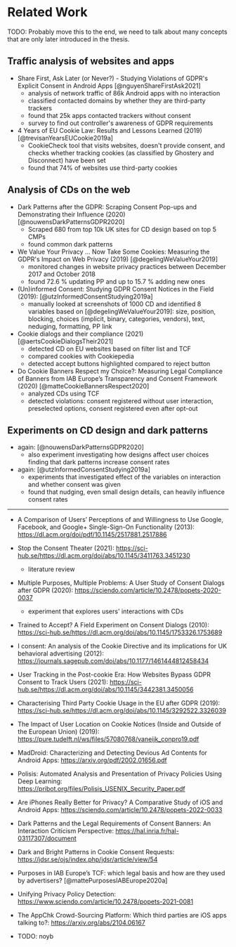 # Related Work

TODO: Probably move this to the end, we need to talk about many concepts that are only later introduced in the thesis.

## Traffic analysis of websites and apps

* Share First, Ask Later (or Never?) - Studying Violations of GDPR's Explicit Consent in Android Apps [@nguyenShareFirstAsk2021]
    * analysis of network traffic of 86k Android apps with no interaction
    * classified contacted domains by whether they are third-party trackers
    * found that 25k apps contacted trackers without consent
    * survey to find out controller's awareness of GDPR requirements
* 4 Years of EU Cookie Law: Results and Lessons Learned (2019) [@trevisanYearsEUCookie2019a]
    * CookieCheck tool that visits websites, doesn't provide consent, and checks whether tracking cookies (as classified by Ghostery and Disconnect) have been set
    * found that 74% of websites use third-party cookies

## Analysis of CDs on the web

* Dark Patterns after the GDPR: Scraping Consent Pop-ups and Demonstrating their Influence (2020) [@nouwensDarkPatternsGDPR2020]
    * Scraped 680 from top 10k UK sites for CD design based on top 5 CMPs
    * found common dark patterns
* We Value Your Privacy ... Now Take Some Cookies: Measuring the GDPR's Impact on Web Privacy (2019) [@degelingWeValueYour2019]
    * monitored changes in website privacy practices between December 2017 and October 2018
    * found 72.6 % updating PP and up to 15.7 % adding new ones
* (Un)informed Consent: Studying GDPR Consent Notices in the Field (2019): [@utzInformedConsentStudying2019a]
    * manually looked at screenshots of 1000 CD and identified 8 variables based on [@degelingWeValueYour2019]: size, position, blocking, choices (implicit, binary, categories, vendors), text, neduging, formatting, PP link
* Cookie dialogs and their compliance (2021) [@aertsCookieDialogsTheir2021]
    * detected CD on EU websites based on filter list and TCF
    * compared cookies with Cookiepedia
    * detected accept buttons highlighted compared to reject button
* Do Cookie Banners Respect my Choice?: Measuring Legal Compliance of Banners from IAB Europe’s Transparency and Consent Framework (2020) [@matteCookieBannersRespect2020]
    * analyzed CDs using TCF
    * detected violations: consent registered without user interaction, preselected options, consent registered even after opt-out

## Experiments on CD design and dark patterns

* again: [@nouwensDarkPatternsGDPR2020]
    * also experiment investigating how designs affect user choices finding that dark patterns increase consent rates
* again: [@utzInformedConsentStudying2019a]
    * experiments that investigated effect of the variables on interaction and whether consent was given
    * found that nudging, even small design details, can heavily influence consent rates

---

* A Comparison of Users’ Perceptions of and Willingness to Use Google, Facebook, and Google+ Single-Sign-On Functionality (2013): https://dl.acm.org/doi/pdf/10.1145/2517881.2517886
* Stop the Consent Theater (2021): https://sci-hub.se/https://dl.acm.org/doi/abs/10.1145/3411763.3451230
    * literature review
* Multiple Purposes, Multiple Problems: A User Study of Consent Dialogs after GDPR (2020): https://sciendo.com/article/10.2478/popets-2020-0037
    * experiment that explores users' interactions with CDs
* Trained to Accept? A Field Experiment on Consent Dialogs (2010): https://sci-hub.se/https://dl.acm.org/doi/abs/10.1145/1753326.1753689
* I consent: An analysis of the Cookie Directive and its implications for UK behavioral advertising (2012): https://journals.sagepub.com/doi/abs/10.1177/1461444812458434
* User Tracking in the Post-cookie Era: How Websites Bypass GDPR Consent to Track Users (2021): https://sci-hub.se/https://dl.acm.org/doi/abs/10.1145/3442381.3450056
* Characterising Third Party Cookie Usage in the EU after GDPR (2019): https://sci-hub.se/https://dl.acm.org/doi/abs/10.1145/3292522.3326039
* The Impact of User Location on Cookie Notices (Inside and Outside of the European Union) (2019): https://pure.tudelft.nl/ws/files/57080768/vaneijk_conpro19.pdf
* MadDroid: Characterizing and Detecting Devious Ad Contents for Android Apps: https://arxiv.org/pdf/2002.01656.pdf
* Polisis: Automated Analysis and Presentation of Privacy Policies Using Deep Learning: https://pribot.org/files/Polisis_USENIX_Security_Paper.pdf
* Are iPhones Really Better for Privacy? A Comparative Study of iOS and Android Apps: https://sciendo.com/article/10.2478/popets-2022-0033
* Dark Patterns and the Legal Requirements of Consent Banners: An Interaction Criticism Perspective: https://hal.inria.fr/hal-03117307/document
* Dark and Bright Patterns in Cookie Consent Requests: https://jdsr.se/ojs/index.php/jdsr/article/view/54
* Purposes in IAB Europe’s TCF: which legal basis and how are they used by advertisers? [@mattePurposesIABEurope2020a]
* Unifying Privacy Policy Detection: https://www.sciendo.com/article/10.2478/popets-2021-0081
* The AppChk Crowd-Sourcing Platform: Which third parties are iOS apps talking to?: https://arxiv.org/abs/2104.06167

* TODO: noyb
